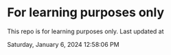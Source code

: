 # For learning purposes only
This repo is for learning purposes only.
Last updated at

Saturday, January 6, 2024 12:58:06 PM


